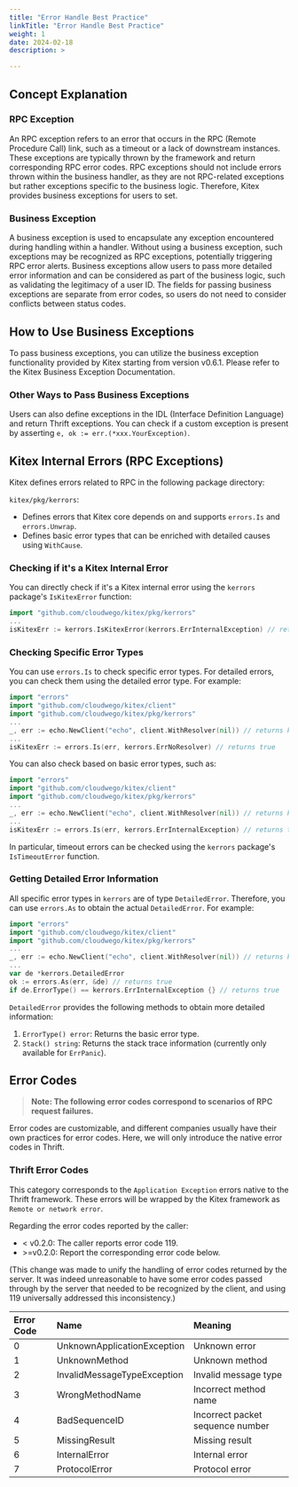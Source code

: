 ```yaml
---
title: "Error Handle Best Practice"
linkTitle: "Error Handle Best Practice"
weight: 1
date: 2024-02-18
description: >

---
```


## Concept Explanation

### RPC Exception

An RPC exception refers to an error that occurs in the RPC (Remote Procedure Call) link, such as a timeout or a lack of downstream instances. These exceptions are typically thrown by the framework and return corresponding RPC error codes. RPC exceptions should not include errors thrown within the business handler, as they are not RPC-related exceptions but rather exceptions specific to the business logic. Therefore, Kitex provides business exceptions for users to set.

### Business Exception

A business exception is used to encapsulate any exception encountered during handling within a handler. Without using a business exception, such exceptions may be recognized as RPC exceptions, potentially triggering RPC error alerts. Business exceptions allow users to pass more detailed error information and can be considered as part of the business logic, such as validating the legitimacy of a user ID. The fields for passing business exceptions are separate from error codes, so users do not need to consider conflicts between status codes.

## How to Use Business Exceptions

To pass business exceptions, you can utilize the business exception functionality provided by Kitex starting from version v0.6.1. Please refer to the Kitex Business Exception Documentation.

### Other Ways to Pass Business Exceptions

Users can also define exceptions in the IDL (Interface Definition Language) and return Thrift exceptions. You can check if a custom exception is present by asserting `e, ok := err.(*xxx.YourException)`.

## Kitex Internal Errors (RPC Exceptions)

Kitex defines errors related to RPC in the following package directory:

`kitex/pkg/kerrors`:

- Defines errors that Kitex core depends on and supports `errors.Is` and `errors.Unwrap`.
- Defines basic error types that can be enriched with detailed causes using `WithCause`.

### Checking if it's a Kitex Internal Error

You can directly check if it's a Kitex internal error using the `kerrors` package's `IsKitexError` function:

```go
import "github.com/cloudwego/kitex/pkg/kerrors"
...
isKitexErr := kerrors.IsKitexError(kerrors.ErrInternalException) // returns true
```

### Checking Specific Error Types

You can use `errors.Is` to check specific error types. For detailed errors, you can check them using the detailed error type. For example:

```go
import "errors"
import "github.com/cloudwego/kitex/client"
import "github.com/cloudwego/kitex/pkg/kerrors"
...
_, err := echo.NewClient("echo", client.WithResolver(nil)) // returns kerrors.ErrNoResolver
...
isKitexErr := errors.Is(err, kerrors.ErrNoResolver) // returns true
```

You can also check based on basic error types, such as:

```go
import "errors"
import "github.com/cloudwego/kitex/client"
import "github.com/cloudwego/kitex/pkg/kerrors"
...
_, err := echo.NewClient("echo", client.WithResolver(nil)) // returns kerrors.ErrNoResolver
...
isKitexErr := errors.Is(err, kerrors.ErrInternalException) // returns true
```

In particular, timeout errors can be checked using the `kerrors` package's `IsTimeoutError` function.

### Getting Detailed Error Information

All specific error types in `kerrors` are of type `DetailedError`. Therefore, you can use `errors.As` to obtain the actual `DetailedError`. For example:

```go
import "errors"
import "github.com/cloudwego/kitex/client"
import "github.com/cloudwego/kitex/pkg/kerrors"
...
_, err := echo.NewClient("echo", client.WithResolver(nil)) // returns kerrors.ErrNoResolver
...
var de *kerrors.DetailedError
ok := errors.As(err, &de) // returns true
if de.ErrorType() == kerrors.ErrInternalException {} // returns true
```

`DetailedError` provides the following methods to obtain more detailed information:

1. `ErrorType() error`: Returns the basic error type.
2. `Stack() string`: Returns the stack trace information (currently only available for `ErrPanic`).

## Error Codes

> **Note: The following error codes correspond to scenarios of RPC request failures.**

Error codes are customizable, and different companies usually have their own practices for error codes. Here, we will only introduce the native error codes in Thrift.

### Thrift Error Codes

This category corresponds to the `Application Exception` errors native to the Thrift framework. These errors will be wrapped by the Kitex framework as `Remote or network error`.

Regarding the error codes reported by the caller:

- < v0.2.0: The caller reports error code 119.
- \>=v0.2.0: Report the corresponding error code below.

(This change was made to unify the handling of error codes returned by the server. It was indeed unreasonable to have some error codes passed through by the server that needed to be recognized by the client, and using 119 universally addressed this inconsistency.)

| **Error Code** | **Name**                    | **Meaning**                      |
| :------------- | :-------------------------- | :------------------------------- |
| 0              | UnknownApplicationException | Unknown error                    |
| 1              | UnknownMethod               | Unknown method                   |
| 2              | InvalidMessageTypeException | Invalid message type             |
| 3              | WrongMethodName             | Incorrect method name            |
| 4              | BadSequenceID               | Incorrect packet sequence number |
| 5              | MissingResult               | Missing result                   |
| 6              | InternalError               | Internal error                   |
| 7              | ProtocolError               | Protocol error                   |